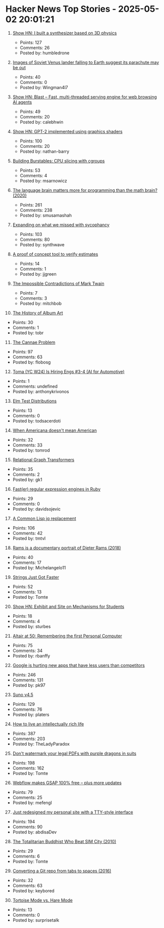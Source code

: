 # Hacker News Top Stories - 2025-05-02 20:01:21

1. [Show HN: I built a synthesizer based on 3D physics](https://anukari.com)
   - Points: 127
   - Comments: 26
   - Posted by: humbledrone

2. [Images of Soviet Venus lander falling to Earth suggest its parachute may be out](https://www.leonarddavid.com/old-soviet-venus-descent-craft-nearing-earth-reentry/)
   - Points: 40
   - Comments: 0
   - Posted by: Wingman4l7

3. [Show HN: Blast – Fast, multi-threaded serving engine for web browsing AI agents](https://github.com/stanford-mast/blast)
   - Points: 49
   - Comments: 20
   - Posted by: calebhwin

4. [Show HN: GPT-2 implemented using graphics shaders](https://github.com/nathan-barry/gpt2-webgl)
   - Points: 100
   - Comments: 20
   - Posted by: nathan-barry

5. [Building Burstables: CPU slicing with cgroups](https://www.ubicloud.com/blog/building-burstables-cpu-slicing-with-cgroups)
   - Points: 53
   - Comments: 4
   - Posted by: msarnowicz

6. [The language brain matters more for programming than the math brain? (2020)](https://massivesci.com/articles/programming-math-language-python-women-in-science/)
   - Points: 261
   - Comments: 238
   - Posted by: smusamashah

7. [Expanding on what we missed with sycophancy](https://openai.com/index/expanding-on-sycophancy/)
   - Points: 103
   - Comments: 80
   - Posted by: synthwave

8. [A proof of concept tool to verify estimates](https://terrytao.wordpress.com/2025/05/01/a-proof-of-concept-tool-to-verify-estimates/)
   - Points: 14
   - Comments: 1
   - Posted by: jjgreen

9. [The Impossible Contradictions of Mark Twain](https://www.newyorker.com/magazine/2025/05/05/mark-twain-ron-chernow-book-review)
   - Points: 7
   - Comments: 3
   - Posted by: mitchbob

10. [The History of Album Art](https://matthewstrom.com/writing/album-art/)
   - Points: 30
   - Comments: 1
   - Posted by: tobr

11. [The Cannae Problem](https://www.joanwestenberg.com/the-cannae-problem/)
   - Points: 97
   - Comments: 63
   - Posted by: flobosg

12. [Toma (YC W24) Is Hiring Engs #3-4 (AI for Automotive)](https://www.ycombinator.com/companies/toma/jobs)
   - Points: 1
   - Comments: undefined
   - Posted by: anthonykrivonos

13. [Elm Test Distributions](https://martin.janiczek.cz/2025/05/01/elm-test-distributions.html)
   - Points: 13
   - Comments: 0
   - Posted by: todsacerdoti

14. [When Americana doesn't mean American](https://deeprootsmag.org/2017/09/18/over-there-when-americana-doesnt-mean-american/)
   - Points: 32
   - Comments: 33
   - Posted by: tomrod

15. [Relational Graph Transformers](https://kumo.ai/research/relational-graph-transformers/)
   - Points: 35
   - Comments: 2
   - Posted by: gk1

16. [Fast(er) regular expression engines in Ruby](https://serpapi.com/blog/faster-regular-expression-engines-in-ruby/)
   - Points: 29
   - Comments: 0
   - Posted by: davidsojevic

17. [A Common Lisp jq replacement](https://world-playground-deceit.net/blog/2025/03/a-common-lisp-jq-replacement.html)
   - Points: 106
   - Comments: 42
   - Posted by: tmtvl

18. [Rams is a documentary portrait of Dieter Rams (2018)](https://www.hustwit.com/rams)
   - Points: 40
   - Comments: 17
   - Posted by: Michelangelo11

19. [Strings Just Got Faster](https://inside.java/2025/05/01/strings-just-got-faster/)
   - Points: 52
   - Comments: 13
   - Posted by: Tomte

20. [Show HN: Exhibit and Site on Mechanisms for Students](https://mechanical-library.org/)
   - Points: 18
   - Comments: 4
   - Posted by: sturbes

21. [Altair at 50: Remembering the first Personal Computer](https://www.goto10retro.com/p/altair-at-50-remembering-the-first)
   - Points: 75
   - Comments: 34
   - Posted by: rbanffy

22. [Google is hurting new apps that have less users than competitors](https://support.google.com/googleplay/android-developer/thread/330114530/fewer-users-warning-hurting-specialized-and-new-apps-need-answers?hl=en)
   - Points: 246
   - Comments: 131
   - Posted by: pk97

23. [Suno v4.5](https://suno.com/explore/)
   - Points: 129
   - Comments: 76
   - Posted by: platers

24. [How to live an intellectually rich life](https://utsavmamoria.substack.com/p/how-to-live-an-intellectually-rich)
   - Points: 387
   - Comments: 203
   - Posted by: TheLadyParadox

25. [Don't watermark your legal PDFs with purple dragons in suits](https://arstechnica.com/tech-policy/2025/05/dont-watermark-your-legal-pdfs-with-purple-dragons-in-suits/)
   - Points: 198
   - Comments: 162
   - Posted by: Tomte

26. [Webflow makes GSAP 100% free – plus more updates](https://webflow.com/blog/gsap-becomes-free)
   - Points: 79
   - Comments: 25
   - Posted by: mefengl

27. [Just redesigned my personal site with a TTY-style interface](https://www.abdisa.me/)
   - Points: 194
   - Comments: 90
   - Posted by: abdisaDev

28. [The Totalitarian Buddhist Who Beat SIM City (2010)](https://web.archive.org/web/20211117094441/https://www.vice.com/en/article/4w4kg3/the-totalitarian-buddhist-who-beat-sim-city)
   - Points: 29
   - Comments: 6
   - Posted by: Tomte

29. [Converting a Git repo from tabs to spaces (2016)](https://eev.ee/blog/2016/06/04/converting-a-git-repo-from-tabs-to-spaces/)
   - Points: 32
   - Comments: 63
   - Posted by: keybored

30. [Tortoise Mode vs. Hare Mode](https://www.autodidacts.io/tortoise-mode/)
   - Points: 13
   - Comments: 0
   - Posted by: surprisetalk

